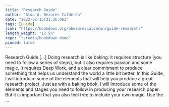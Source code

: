 ```yaml
---
title: "Research Guide"
author: "Alma A. Bezares Calderón"
date: "2022-02-15T21:26:06Z"
tags: [Guide]
link: "https://bookdown.org/abezarescalderon/guide-research/"
length_weight: "12.5%"
repo: "rstudio/bookdown-demo"
pinned: false
---
```


Research Guide [...] Doing research is like baking: it requires structure (you need to follow a series of steps), but it also requires passion and some magic. It requires Deep Work, and a clear commitment to produce something that helps us understand the world a little bit better. In this Guide, I will introduce some of the elements that will help you produce a great research project. Just as with a baking book, I will introduce some of the elements and stages you need to follow in producing your research paper. But it is important that you also feel free to include your own magic. Use the ...
